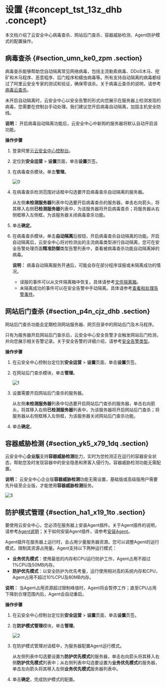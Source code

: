 # 设置 {#concept_tst_13z_dhb .concept}

本文档介绍了云安全中心病毒查杀、网站后门查杀、容器威胁检测、Agent防护模式的配置操作。

## 病毒查杀 {#section_umn_ke0_zpm .section}

病毒查杀能够帮助您自动隔离常见网络病毒，包括主流勒索病毒、DDoS木马、挖矿和木马程序、恶意程序、后门程序和蠕虫病毒等。所有支持自动隔离的病毒都经过了阿里云安全专家的测试和验证，确保零误杀。关于病毒云查杀的说明，请参考[病毒云查杀](intl.zh-CN/用户指南/安全告警处理/病毒云查杀.md#)。

未开启自动隔离时，云安全中心以安全告警的形式向您展示在服务器上检测发现的病毒，您需要在控制台手动处理。我们建议您开启病毒自动隔离，加固主机安全防线。

**说明：** 开启病毒自动隔离功能后，云安全中心中新购的服务器将默认自动开启该功能。

**操作步骤** 

1.  登录阿里云[云安全中心控制台](https://yundun.console.aliyun.com/?p=sas)。
2.  定位到**安全运营** \> **设置**页面，单击**设置**页签。
3.  在病毒查杀模块，单击**管理**。

    ![0](http://static-aliyun-doc.oss-cn-hangzhou.aliyuncs.com/assets/img/147751/156454227749752_zh-CN.png)

4.  在病毒查杀检测范围对话框中勾选要开启病毒查杀自动隔离的服务器。

    从左侧**未检测服务器**列表中勾选要开启病毒查杀的服务器，单击右向箭头，将其移入右侧**已检测服务器**列表中，为该服务器将开启病毒查杀；将服务器从右侧框移入左侧框，为该服务器关闭病毒查杀功能。

5.  单击**确定**。
6.  在病毒查杀模块，单击**自动隔离**后按钮，开启病毒查杀自动隔离的功能。开启自动隔离后，云安全中心将对检测出的主流病毒类型进行自动隔离，您可在安全告警处理页面**精准防御**类型告警列表中，查看被病毒查杀功能自动隔离掉的病毒。

    **说明：** 病毒自动隔离服务开通后，可能会存在部分程序误报或未隔离成功的情况。

    -   误报的事件可以从文件隔离箱中恢复。具体请参考[文件隔离箱](intl.zh-CN/用户指南/安全告警处理/文件隔离箱.md#)。
    -   未隔离成功的事件可以在安全告警中手动隔离。具体请参考[查看和处理告警事件](intl.zh-CN/用户指南/安全告警处理/查看和处理告警事件.md#)。

## 网站后门查杀 {#section_p4n_cjz_dhb .section}

网站后门查杀功能会定期检测网站服务器、网页目录中的网站后门及木马程序。

只有为服务器开启网站后门查杀后，云安全中心安全告警才会触发网站后门检测，并向您展示相关告警记录。关于安全告警的详细介绍，请参考[安全告警类型](intl.zh-CN/用户指南/安全告警处理/安全告警类型概述.md#)。

**操作步骤** 

1.  在云安全中心控制台定位到**安全运营** \> **设置**页面，单击**设置**页签。
2.  在网站后门查杀模块，单击**管理**。

    ![1](http://static-aliyun-doc.oss-cn-hangzhou.aliyuncs.com/assets/img/147751/156454227749755_zh-CN.png)

3.  设置需要开启网站后门查杀的服务器。

    从左侧**未检测服务器**列表中勾选要开启网站后门查杀的服务器，单击右向箭头，将其移入右侧**已检测服务器**列表中，为该服务器将开启网站后门查杀；将服务器从右侧框移入左侧框，为该服务器关闭网站后门查杀功能。

4.  单击**确定**。

## 容器威胁检测 {#section_yk5_x79_1dq .section}

云安全中心**企业版**支持**容器威胁检测**能力，实时为您检测正在运行的容器安全状态，帮助您及时发现容器中的安全隐患和黑客入侵行为。容器威胁检测功能无需配置。

**说明：** 云安全中心企业版**容器威胁检测**功能无需设置，基础版或高级版用户需要先升级至企业版，才能使用**容器威胁检测**服务。

![3](http://static-aliyun-doc.oss-cn-hangzhou.aliyuncs.com/assets/img/147751/156454227753731_zh-CN.png)

## 防护模式管理 {#section_ha1_x19_1to .section}

要使用云安全中心，您必须在服务器上安装Agent插件。关于Agent插件的说明，请参考[Agent说明](intl.zh-CN/接入云安全中心/Agent说明.md#)；关于如何安装Agent插件，请参考[安装Agent](intl.zh-CN/接入云安全中心/安装Agent.md#)。

Agent插件在服务器上运行时，会占用少量服务器资源。您可以调整Agent的运行模式，限制其资源占用量。Agent支持以下两种运行模式：

-   **业务优先模式**：使用最低的内存和CPU运行防护工作，Agent占用不超过1%CPU及50MB内存。
-   **防护优先模式**：以安全防护为优先考量，运行使用相对高的系统内存和CPU，Agent占用不超过10%CPU及80MB内存。

**说明：** 当Agent占用资源超过限制峰值时，Agent将会暂停工作；直至CPU占用下降到合理范围内后，Agent会自动重启。

**操作步骤** 

1.  在云安全中心控制台定位到**安全运营** \> **设置**页面，单击**设置**页签。
2.  在**防护模式管理**模块，单击**管理**。

    ![2](http://static-aliyun-doc.oss-cn-hangzhou.aliyuncs.com/assets/img/147751/156454227852786_zh-CN.png)

3.  在防护模式管理对话框中，为服务器配置Agent运行模式。

    从左侧列表中勾选要设置为**防护优先模式**的服务器，单击右向箭头将其移入右侧**防护优先模式**列表中；从右侧列表中勾选要设置为**业务优先模式**的服务器，单击左向箭头将其移入左侧**业务优先模式**服务器列表中。

4.  单击**确定**，完成防护模式的配置。

